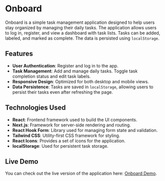 # Onboard

Onboard is a simple task management application designed to help users stay organized by managing their daily tasks. The application allows users to log in, register, and view a dashboard with task lists. Tasks can be added, labeled, and marked as complete. The data is persisted using `localStorage`.


## Features

- **User Authentication**: Register and log in to the app.
- **Task Management**: Add and manage daily tasks. Toggle task completion status and edit task labels.
- **Responsive Design**: Optimized for both desktop and mobile views.
- **Data Persistence**: Tasks are saved in `localStorage`, allowing users to persist their tasks even after refreshing the page.

## Technologies Used

- **React**: Frontend framework used to build the UI components.
- **Next.js**: Framework for server-side rendering and routing.
- **React Hook Form**: Library used for managing form state and validation.
- **Tailwind CSS**: Utility-first CSS framework for styling.
- **React Icons**: Provides a set of icons for the application.
- **localStorage**: Used for persistent task storage.

## Live Demo

You can check out the live version of the application here: [Onboard Demo](https://onboard-tbaf.vercel.app/).